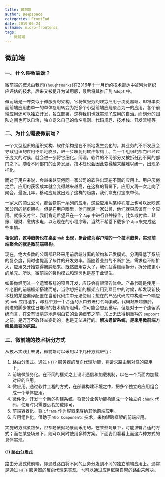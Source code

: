 ```yaml
---
title: 微前端
author: Deepspace
categories: FrontEnd
date: 2019-06-24
urlname: micro-frontends
tags:
  - 微前端
---
```


## 微前端

### 一、什么是微前端？

微前端的概念由我司(`ThoughtWorks`)在2016年十一月份的[技术雷达](https://www.thoughtworks.com/radar/techniques/micro-frontends)中被列为组织应评估的技术，后来又被提升为试用版，最后将其推广到 `Adopt` 中。

微前端是一种类似于微服务的架构。它将微服务的理念应用于浏览器端，即将单页面前端应用由单一的单体应用转变为把多个小型前端应用聚合为一的应用。各个前端应用还可以独立开发，独立部署，这样我们也就实现了应用的自治。而划分的团队之间也可以自治，独立定义自己的命名规则、代码规范、技术栈、开发流程等。

<!-- more -->

### 二、为什么需要微前端？

一个大型组织的组织架构、软件架构是在不断地发生变化的。其业务的不断发展会导致组织的应用不断地膨胀，进一步映射到软件架构上。当一个组织的部门已经过于庞大的时候，就会进一步将它细化。同理，软件的不同部分又被拆分到不同的部门之下。随着不同部门的业务发展，技术栈也会因此变得越来越难以统一，出现多样化。

而对于用户来说，会越来越厌倦同一家公司的软件出现在不同的应用上。用户厌倦之后，应用的获客成本就会变得越来越高，在这样的背景下，应用又再一次走向了聚合。最近几年，移动应用就出现了这样的趋势，我们拿支付宝来举例。

一家大的商业公司，都会提供一系列的应用，这些应用从某种程度上也可以反映这家公司的组织架构。但是在用户眼里，他们就是一家公司，他们就只应该有一个应用。就像支付宝，我们肯定希望只在一个 `App` 中进行各种操作，比如收付款、转账、理财、缴纳水电，以及现在的小程序等，当然不希望下载多个 `App` 来完成这些事情。

**相似的，这种趋势也在桌面 `Web` 出现，聚合成为客户端的一个技术趋势，实现前端聚合的就是微前端架构。**

现在，绝大多数的公司都已经采用前后端分离的架构和开发模式。分离降低了系统的复杂度，同时也提高了软件的开发效率。而随着业务的不断扩张，需求也不断扩大，应用又开始变得臃肿起来。既然应用变大了，我们就得继续拆分，拆分成更小的单元。所以，微前端的架构模式和理念也是基于此诞生。

如果你经历过一个遗留系统的项目开发，应该会有很深的体会。产品代码是使用一个老旧的前端框架搭建而成，当你想把新的框架应用到项目中的时候，却发现新技术栈的某些编译配置在当前代码库中无法使用；想在的产品代码库中构建一个响应式 `Web` 应用程序，却找不到一个合适的入口去进行代码集成。代码越来越臃肿，前进的脚步被往日堆积的技术债所阻碍。你可能会想到重写，但是对于一个遗留系统而言，在没有很清楚地弄明白它的业务细节之前，加上无法得到重写的 `support` 之前，是万万不敢轻举妄动的，也是无法进行的。**解决遗留系统，是采用微前端方案最重要的原因。**



### 三、微前端的技术拆分方式

从技术实践上来说，微前端可以采用以下几种方式进行：

1. 路由分发式。通过 `HTTP` 服务器的反向代理功能，将请求路由到对应的应用上。
2. 前端微服务化。在不同的框架之上设计通信和加载机制，以在一个页面内加载对应的应用。
3. 微应用。通过软件工程的方式，在部署构建环境之中，把多个独立的应用组合成一个单体应用。
4. 微件化。开发一个新的构建系统，将部分业务功能构建成一个独立的 `chunk` 代码，使用时只需要远程加载即可。
5. 前端容器化。将 `iframe` 作为容器来容纳其他前端应用。
6. 应用组件化。借助于 `Web Components` 技术，来构建跨框架的前端应用。

实施的方式虽然多，但都是依据场景而采用的。在某些场景下，可能没有合适的方式；而在某些场景下，则可以同时使用多种方案。下面我们看看上面这六种方式的具体实现。

#### (1) 路由分发式

路由分发式微前端，即通过路由将不同的业务分发到不同的独立前端应用上。通常是通过 `HTTP` 服务器的反向代理来实现，也可以通过应用框架自带的路由来解决。

